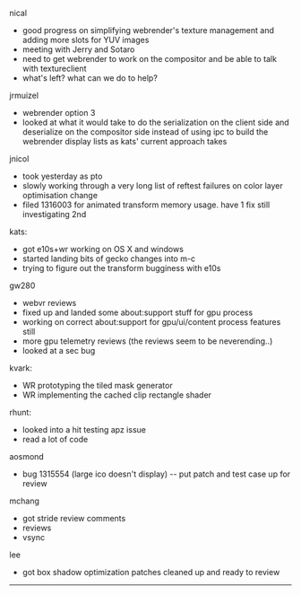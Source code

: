 nical
* good progress on simplifying webrender's texture management and adding more slots for YUV images
* meeting with Jerry and Sotaro
* need to get webrender to work on the compositor and be able to talk with textureclient
* what's left? what can we do to help?



jrmuizel
* webrender option 3
* looked at what it would take to do the serialization on the client side and deserialize on the compositor side instead of using ipc to build the webrender display lists as kats' current approach takes



jnicol
* took yesterday as pto
* slowly working through a very long list of reftest failures on color layer optimisation change
* filed 1316003 for animated transform memory usage. have 1 fix still investigating 2nd



kats:
* got e10s+wr working on OS X and windows
* started landing bits of gecko changes into m-c
* trying to figure out the transform bugginess with e10s



gw280
* webvr reviews
* fixed up and landed some about:support stuff for gpu process
* working on correct about:support for gpu/ui/content process features still
* more gpu telemetry reviews (the reviews seem to be neverending..)
* looked at a sec bug



kvark:
* WR prototyping the tiled mask generator
* WR implementing the cached clip rectangle shader



rhunt:
* looked into a hit testing apz issue
* read a lot of code



aosmond
* bug 1315554 (large ico doesn't display) -- put patch and test case up for review



mchang
* got stride review comments
* reviews
* vsync



lee
* got box shadow optimization patches cleaned up and ready to review

________________


